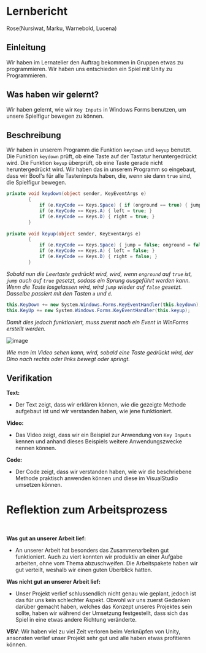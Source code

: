 # Lernbericht

Rose(Nursiwat, Marku, Warnebold, Lucena)
## Einleitung

Wir haben im Lernatelier den Auftrag bekommen in Gruppen etwas zu programmieren. Wir haben uns entschieden ein Spiel mit Unity zu Programmieren.

## Was haben wir gelernt?
Wir haben gelernt, wie wir `Key Inputs` in Windows Forms benutzen, um unsere Spielfigur bewegen zu können.
## Beschreibung
Wir haben in unserem Programm die Funktion `keydown` und `keyup` benutzt.
Die Funktion `keydown` prüft, ob eine Taste auf der Tastatur heruntergedrückt wird. Die Funktion `keyup` überprüft, ob eine Taste gerade nicht heruntergedrückt wird. Wir haben das in unserem Programm so eingebaut, dass wir Bool's für alle Tasteninputs haben, die, wenn sie dann `true` sind, die Spielfigur bewegen.
```C#
private void keydown(object sender, KeyEventArgs e)
        {
            if (e.KeyCode == Keys.Space) { if (onground == true) { jump = true; }}
            if (e.KeyCode == Keys.A) { left = true; }
            if (e.KeyCode == Keys.D) { right = true; }
        }
        
private void keyup(object sender, KeyEventArgs e)
        {
            if (e.KeyCode == Keys.Space) { jump = false; onground = false; airtime = false; }
            if (e.KeyCode == Keys.A) { left = false; }
            if (e.KeyCode == Keys.D) { right = false; }
        }
```
_Sobald nun die Leertaste gedrückt wird, wird, wenn `onground` auf `true` ist, `jump` auch auf `true` gesetzt, sodass ein Sprung ausgeführt werden kann. Wenn die Taste losgelassen wird, wird `jump` wieder auf `false` gesetzt. Dasselbe passiert mit den Tasten `a` und `d`._

```C#
this.KeyDown += new System.Windows.Forms.KeyEventHandler(this.keydown);
this.KeyUp += new System.Windows.Forms.KeyEventHandler(this.keyup);
```
_Damit dies jedoch funktioniert, muss zuerst noch ein Event in WinForms erstellt werden._

![image](https://user-images.githubusercontent.com/110893302/229719745-94e1558f-0d89-46dd-95a8-0507a8412661.png)


_Wie man im Video sehen kann, wird, sobald eine Taste gedrückt wird, der Dino nach rechts oder links bewegt oder springt._

## Verifikation

**Text:**  
* Der Text zeigt, dass wir erklären können, wie die gezeigte Methode aufgebaut ist und wir verstanden haben, wie jene funktioniert.

**Video:**  
* Das Video zeigt, dass wir ein Beispiel zur Anwendung von `Key Inputs` kennen und anhand dieses Beispiels weitere Anwendungszwecke nennen können.

**Code:**  
* Der Code zeigt, dass wir verstanden haben, wie wir die beschriebene Methode praktisch anwenden können und diese im VisualStudio umsetzen können.

# Reflektion zum Arbeitsprozess

 

**Was gut an unserer Arbeit lief:**

* An unserer Arbeit hat besonders das Zusammenarbeiten gut funktioniert. Auch zu viert konnten wir produktiv an einer Aufgabe arbeiten, ohne vom Thema abzuschweifen. Die Arbeitspakete haben wir gut verteilt, weshalb wir einen guten Überblick hatten.


**Was nicht gut an unserer Arbeit lief:**

* Unser Projekt verlief schlussendlich nicht genau wie geplant, jedoch ist das für uns kein schlechter Aspekt. Obwohl wir uns zuerst Gedanken darüber gemacht haben, welches das Konzept unseres Projektes sein sollte, haben wir während der Umsetzung festgestellt, dass sich das Spiel in eine etwas andere Richtung veränderte.


**VBV**: Wir haben viel zu viel Zeit verloren beim Verknüpfen von Unity, ansonsten verlief unser Projekt sehr gut und alle haben etwas profitieren können.

